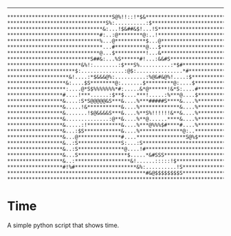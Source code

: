  ********************************************************************************
    **********************************S@%!!::!*$&***********************************
    ********************************S%:..........:$*********************************
    *******************************&:...!$&##&$!...!S*******************************
    ******************************#:..:@********@:..!*******************************
    ******************************%...@**********$...@******************************
    *******************************...#**********@...$******************************
    ******************************@...$**********!...&******************************
    ***************************S##&:...%S******#!...:&&#S***************************
    ************************&%!:........:$***S%..........:*$#***********************
    **********************$:..............:@$:...............*#*********************
    ********************&!....:*$&&&@%:..........:%@&#&@%!....:$********************
    *******************&:....$S********@:.......$*********@:....$*******************
    *******************:....@*S$%%%%%%%*#:.....&*@******!&*S:....#******************
    ******************#....!***......:$**$....***!.....:%***@....$******************
    ******************&....:S*S@@@@@&S***&....%***#####S****&....%******************
    ******************&.....!&***********&....%*************&....%******************
    ******************&.......!$@&&&&S***&....%**S%!!!!!!&**&....%******************
    ******************&..............:@**&....%**@......****&....%******************
    ******************&.....:!***********&....%***@%%%$#****#....%******************
    ******************&...:$S************&....%**************@:..*******************
    ******************&...@**************#....****************S@%$******************
    ******************&..:S**************S:...:S************************************
    ******************&..:S***************@....!#***********************************
    ******************&...S****************$.....*&#SSS*****************************
    ******************&..:******************&!......:::::!$*************************
    ******************#!%#********************&%:..........!S***********************
    *********************************************#&@$$$$$$$$S***********************
    ********************************************************************************
# Time
A simple python script that shows time.
